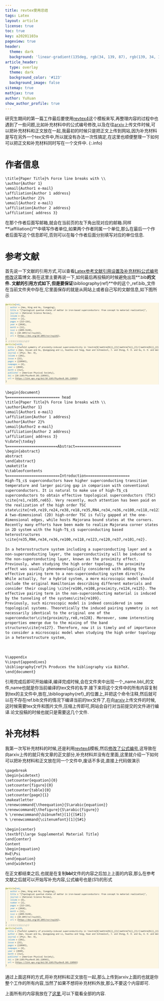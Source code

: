 ```yaml
---
title: revtex使用总结
tags: Latex
layout: article
license: true
toc: true
key: a20201103a
pageview: true
header:
  theme: dark
  background: 'linear-gradient(135deg, rgb(34, 139, 87), rgb(139, 34, 139))'
article_header:
  type: overlay
  theme: dark
  background_color: '#123'
  background_image: false
sitemap: true
mathjax: true
author: YuXuan
show_author_profile: true
---
```

研究生期间的第一篇工作最后要使用[revtex4](https://journals.aps.org/revtex)这个模板来写,再整理内容的过程中也遇到了一些问题,比如补充材料中的公式编号修改,以及在往[arxiv](https://arxiv.org/)上传文件时候,可以把补充材料和正文放在一起,我最初的时候只是把正文上传到网站,因为补充材料是写在另外一个tex文件中,所以就没有办法一次性搞定,在这里也顺便整理一下如何可以把正文和补充材料同时写在一个文件中.
{:.info}
<!--more-->
# 作者信息
```shell
\title{Paper Title}% Force line breaks with \\
\author{Author 1}  
\email{Author1 e-mail}
\affiliation{Author 1 address}
\author{Author 2}%
\email{Author2 e-mail}
\affiliation{Author 2 address}
\affiliation{ address 3}
```

在那个作者后面写邮箱,就会在当前页的左下角出现对应的邮箱.同样**\affiliation{}**中填写作者单位,如果两个作者同属一个单位,那么在最后一个作者后面写这个信息即可,否则可以在每个作者后面分别填写对应的单位信息.


# 参考文献
首先说一下文献的引用方式,可以查看[Latex参考文献引用设置及补充材料公式编号修改](https://yxli8023.github.io/2020/07/07/latex-cite.html)这篇博文.我在这里主要再说一下,如何最后再投稿的时候避免出现**.bib**的文件.
文献的引用方式如下,但是要保证**\bibliography{ref}**中的这个_ref.bib_文件在当前文件夹中存在,它里面保存的就是从网站上或者自己写的文献信息,如下图所示

![png](/assets/images/latex/ref1.png)

```shell
\begin{document}
%======================== head
\title{Paper Title}% Force line breaks with \\
\author{Author 1}
\email{Author1 e-mail}
\affiliation{Author 1 address}
\author{Author 2}%
\email{Author2 e-mail}
\affiliation{Author 2 address}
\affiliation{ address 3}
%\date{\today}
%=======================Abstract=====================
\begin{abstract}
abstract
\end{abstract}
\maketitle
%\tableofcontents
%========================Introduction====================
High-T$_c$ superconductors have higher superconducting transition temperature and larger pairing gap in comparison with conventional superconductors. It is natural to make use of high-T$_c$ superconductors to obtain effective topological superconductors (TSC) \cite{re1,re105,re65}. Very recently, much attention has been paid on the realization of the high order TSC state\cite{re9,re19,re24,re38,re18,re35,RN4,re34,re36,re100,re118,re123,re120,re37,re101,re2,re23,re21,re32,re115,re116,re117,re119,re121,re122,re26,re10}.
A two-dimensional (2D) high-order TSC is fully gapped at the one-dimensional edges, while hosts Majorana bound states at the corners. Recently many efforts have been made to realize Majorana corner states in 2D system with the high-T$_c$ superconducting based heterostructures \cite{re35,RN4,re34,re36,re100,re118,re123,re120,re37,re101,re2}.

In a heterostructure system including a superconducting layer and a non-superconducting layer, the superconductivity will be induced to the non-superconducting layer, known as the proximity effect.
Previously, when studying the high order topology, the proximity effect was usually phenomenologically considered with adding the effective pairing term to a non-superconducting system directly.
While actually, for a hybrid system, a more microscopic model should include the original Hamiltonian describing different materials and consider their coupling \cite{re106,re108,proximity,re124,re125}. The effective pairing term in the non-superconducting material is induced by the tunneling of the systems\cite{re109}.
Previously, such microscopic model is indeed considered in some topological systems. Theoretically the induced pairing symmetry is not necessarily identical to the original one of the superconductor\cite{proximity,re8,re128}. Moreover, some interesting properties emerge due to the mixing of the band structures\cite{re127}. Therefore, now it is timely and of importance to consider a microscopic model when studying the high order topology in a heterostructure system, 



%\appendix
%\input{appendixes}
\bibliography{ref}% Produces the bibliography via BibTeX.
\end{document}
```
引用完成后即可开始编译,编译完成时候,会在文件夹中出现一个_name.bbl_的文件,name也就是你当前编译的tex文件的名字.接下来将这个文件中的所有内容复制到tex的主文件中,放在_\bibliography{ref}_的位置上,并把这个命令注释,然后就可以在不存在ref.bib文件的情况下编译当前的tex文件了,在向[arxiv](https://arxiv.org/)上传文件的时候,这时候需要tex文件和图片文件,压缩上传即可,网站会自行对当前提交的文件进行编译.论文投稿的时候也就只是需要这几个文件.

# 补充材料
我第一次写补充材料的时候,还是利用[revtex4](https://journals.aps.org/revtex)模板,然后[修改了公式编号](https://yxli8023.github.io/2020/07/07/latex-cite.html),这导致在向arxiv上传的就只有文章的正文部分,补充材料并没有在里面,这里就介绍一下如何可以把补充材料和正文放在同一个文件中,废话不多说,直接上代码做演示
```shell
\pagebreak
\begin{widetext}
\setcounter{equation}{0}
\setcounter{figure}{0}
\setcounter{table}{0}
\setcounter{page}{1}
\makeatletter
\renewcommand{\theequation}{S\arabic{equation}}
\renewcommand{\thefigure}{S\arabic{figure}}
% \renewcommand{\bibnumfmt}[1]{[S#1]}
% \renewcommand{\citenumfont}[1]{S#1}

\begin{center}
\textbf{\large Supplemental Material Title}
\end{center}
Content
\begin{equation}
H=E\Psi
\end{equation}
\end{widetext}

```
在正文都结束之后,也就是在复制**bbl**文件的内容之后加上上面的内容,那么在参考文献之后就可以开始写补充内容,公式编号也是(S1)的形式

![png](/assets/images/latex/ref1.png)

通过上面这样的方式,将补充材料和正文放在一起,那么上传到arxiv上面的也就是你整个工作的所有内容,当然了如果不想将补充材料外放,那么不要这个内容即可.

上面所有的内容我放在了[这里](/assets/pdf/revtex.zip),可以下载看全部的内容.
